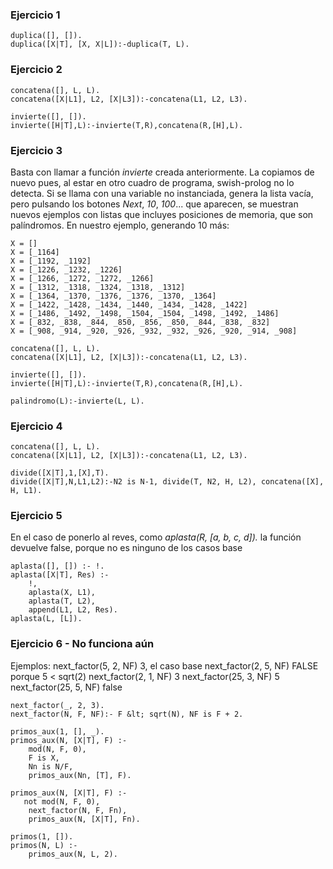 ### Ejercicio 1

```
duplica([], []).
duplica([X|T], [X, X|L]):-duplica(T, L).
```

### Ejercicio 2

```
concatena([], L, L).
concatena([X|L1], L2, [X|L3]):-concatena(L1, L2, L3).

invierte([], []).
invierte([H|T],L):-invierte(T,R),concatena(R,[H],L).
```

### Ejercicio 3
Basta con llamar a función *invierte* creada anteriormente. La copiamos de nuevo pues, al estar en otro cuadro de programa, swish-prolog no lo detecta.
Si se llama con una variable no instanciada, genera la lista vacía, pero pulsando los botones *Next*, *10*, *100*... que aparecen, se muestran nuevos ejemplos con listas que incluyes posiciones de memoria, que son palíndromos. En nuestro ejemplo, generando 10 más:

```
X = []
X = [_1164]
X = [_1192, _1192]
X = [_1226, _1232, _1226]
X = [_1266, _1272, _1272, _1266]
X = [_1312, _1318, _1324, _1318, _1312]
X = [_1364, _1370, _1376, _1376, _1370, _1364]
X = [_1422, _1428, _1434, _1440, _1434, _1428, _1422]
X = [_1486, _1492, _1498, _1504, _1504, _1498, _1492, _1486]
X = [_832, _838, _844, _850, _856, _850, _844, _838, _832]
X = [_908, _914, _920, _926, _932, _932, _926, _920, _914, _908]
```

```
concatena([], L, L).
concatena([X|L1], L2, [X|L3]):-concatena(L1, L2, L3).

invierte([], []).
invierte([H|T],L):-invierte(T,R),concatena(R,[H],L).

palindromo(L):-invierte(L, L).
```

### Ejercicio 4

```
concatena([], L, L).
concatena([X|L1], L2, [X|L3]):-concatena(L1, L2, L3).

divide([X|T],1,[X],T).
divide([X|T],N,L1,L2):-N2 is N-1, divide(T, N2, H, L2), concatena([X], H, L1).
```

### Ejercicio 5

En el caso de ponerlo al reves, como *aplasta(R,  [a, b, c, d]).* la función devuelve false, porque no es ninguno de los casos base

```
aplasta([], []) :- !.
aplasta([X|T], Res) :-
    !,
    aplasta(X, L1),
    aplasta(T, L2),
    append(L1, L2, Res).
aplasta(L, [L]).

```

### Ejercicio 6 - No funciona aún

Ejemplos: 
next_factor(5, 2, NF) 3, el caso base
next_factor(2, 5, NF) FALSE porque 5 &lt; sqrt(2)
next_factor(2, 1, NF) 3
next_factor(25, 3, NF) 5
next_factor(25, 5, NF) false

```
next_factor(_, 2, 3).
next_factor(N, F, NF):- F &lt; sqrt(N), NF is F + 2.

primos_aux(1, [], _).
primos_aux(N, [X|T], F) :- 
    mod(N, F, 0),
    F is X,
    Nn is N/F,
    primos_aux(Nn, [T], F).
    
primos_aux(N, [X|T], F) :- 
   not mod(N, F, 0),
    next_factor(N, F, Fn),
    primos_aux(N, [X|T], Fn).

primos(1, []).
primos(N, L) :-
    primos_aux(N, L, 2).
```

